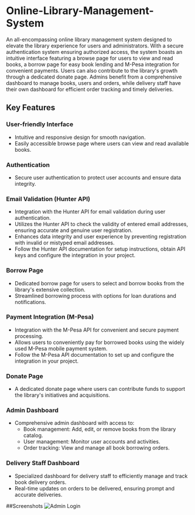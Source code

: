 # Online-Library-Management-System
An all-encompassing online library management system designed to elevate the library experience for users and administrators. With a secure authentication system ensuring authorized access, the system boasts an intuitive interface featuring a browse page for users to view and read books, a borrow page for easy book lending and M-Pesa integration for convenient payments. Users can also contribute to the library's growth through a dedicated donate page. Admins benefit from a comprehensive dashboard to manage books, users and orders, while delivery staff have their own dashboard for efficient order tracking and timely deliveries.

## Key Features

### User-friendly Interface

- Intuitive and responsive design for smooth navigation.
- Easily accessible browse page where users can view and read available books.

### Authentication

- Secure user authentication to protect user accounts and ensure data integrity.

### Email Validation (Hunter API)

- Integration with the Hunter API for email validation during user authentication.
- Utilizes the Hunter API to check the validity of entered email addresses, ensuring accurate and genuine user registration.
- Enhances data integrity and user experience by preventing registration with invalid or mistyped email addresses.
- Follow the Hunter API documentation for setup instructions, obtain API keys and configure the integration in your project.

### Borrow Page

- Dedicated borrow page for users to select and borrow books from the library's extensive collection.
- Streamlined borrowing process with options for loan durations and notifications.

### Payment Integration (M-Pesa)

- Integration with the M-Pesa API for convenient and secure payment processing.
- Allows users to conveniently pay for borrowed books using the widely used M-Pesa mobile payment system.
- Follow the M-Pesa API documentation to set up and configure the integration in your project.

### Donate Page

- A dedicated donate page where users can contribute funds to support the library's initiatives and acquisitions.

### Admin Dashboard

- Comprehensive admin dashboard with access to:
  - Book management: Add, edit, or remove books from the library catalog.
  - User management: Monitor user accounts and activities.
  - Order tracking: View and manage all book borrowing orders.

### Delivery Staff Dashboard

- Specialized dashboard for delivery staff to efficiently manage and track book delivery orders.
- Real-time updates on orders to be delivered, ensuring prompt and accurate deliveries.

##Screenshots
![Admin Login](tomimages/code_snaps/admin%20login%20form.png)
